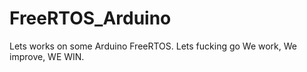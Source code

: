# FreeRTOS_Arduino

Lets works on some Arduino FreeRTOS. 
Lets fucking go
We work, We improve, WE WIN.
